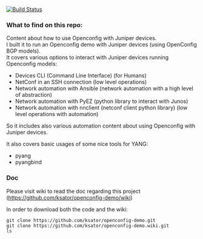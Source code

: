 [![Build Status](https://travis-ci.org/ksator/openconfig-demo.svg?branch=master)](https://travis-ci.org/ksator/openconfig-demo)

### What to find on this repo:   
Content about how to use Openconfig with Juniper devices.   
I built it to run an Openconfig demo with Juniper devices (using OpenConfig BGP models).    
It covers various options to interact with Juniper devices running Openconfig models:     
- Devices CLI (Command Line Interface) (for Humans)  
- NetConf in an SSH connection (low level operations)  
- Network automation with Ansible (network automation with a high level of abstraction)   
- Network automation with PyEZ (python library to interact with Junos)   
- Network automation with nnclient (netconf client python library) (low level operations with automation)  

So it includes also various automation content about using Openconfig with Juniper devices.  
  
It also covers basic usages of some nice tools for YANG:  
- pyang  
- pyangbind    

### Doc
Please visit wiki to read the doc regarding this project (https://github.com/ksator/openconfig-demo/wiki)


In order to download both the code and the wiki:  
```
git clone https://github.com/ksator/openconfig-demo.git
git clone https://github.com/ksator/openconfig-demo.wiki.git
ls
```


